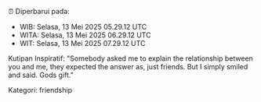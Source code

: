 ⏰ Diperbarui pada:
- WIB: Selasa, 13 Mei 2025 05.29.12 UTC
- WITA: Selasa, 13 Mei 2025 06.29.12 UTC
- WIT: Selasa, 13 Mei 2025 07.29.12 UTC

Kutipan Inspiratif:
"Somebody asked me to explain the relationship between you and me, they expected the answer as, just friends. But I simply smiled and said. Gods gift."


Kategori: friendship

